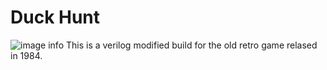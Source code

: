 # Duck Hunt 
![image info](./Pictures/duckhunt.png)
This is a verilog modified build for the old retro game relased in 1984.
